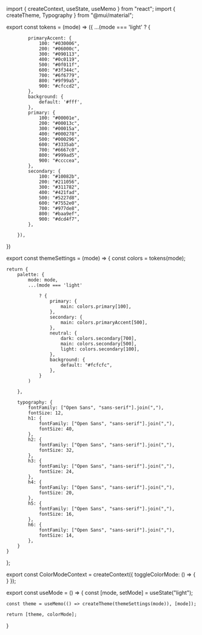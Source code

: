 import { createContext, useState, useMemo } from "react";
import { createTheme, Typography } from "@mui/material";


export const tokens = (mode) => ({
    ...(mode === 'light'
        ? {

            primaryAccent: {
                100: "#030006",
                200: "#06000c",
                300: "#090113",
                400: "#0c0119",
                500: "#0f011f",
                600: "#3f344c",
                700: "#6f6779",
                800: "#9f99a5",
                900: "#cfccd2",
            },
            background: {
                default: '#fff',
            },
            primary: {
                100: "#00001e",
                200: "#00013c",
                300: "#00015a",
                400: "#000278",
                500: "#000296",
                600: "#3335ab",
                700: "#6667c0",
                800: "#999ad5",
                900: "#ccccea",
            },
            secondary: {
                100: "#10082b",
                200: "#211056",
                300: "#311782",
                400: "#421fad",
                500: "#5227d8",
                600: "#7552e0",
                700: "#977de8",
                800: "#baa9ef",
                900: "#dcd4f7",
            },

        }),
})

export const themeSettings = (mode) => {
    const colors = tokens(mode);

    return {
        palette: {
            mode: mode,
            ...(mode === 'light'

                ? {
                    primary: {
                        main: colors.primary[100],
                    },
                    secondary: {
                        main: colors.primaryAccent[500],
                    },
                    neutral: {
                        dark: colors.secondary[700],
                        main: colors.secondary[500],
                        light: colors.secondary[100],
                    },
                    background: {
                        default: "#fcfcfc",
                    },
                }
            )

        },

        typography: {
            fontFamily: ["Open Sans", "sans-serif"].join(","),
            fontSize: 12,
            h1: {
                fontFamily: ["Open Sans", "sans-serif"].join(","),
                fontSize: 40,
            },
            h2: {
                fontFamily: ["Open Sans", "sans-serif"].join(","),
                fontSize: 32,
            },
            h3: {
                fontFamily: ["Open Sans", "sans-serif"].join(","),
                fontSize: 24,
            },
            h4: {
                fontFamily: ["Open Sans", "sans-serif"].join(","),
                fontSize: 20,
            },
            h5: {
                fontFamily: ["Open Sans", "sans-serif"].join(","),
                fontSize: 16,
            },
            h6: {
                fontFamily: ["Open Sans", "sans-serif"].join(","),
                fontSize: 14,
            },
        }
    }
};

export const ColorModeContext = createContext({
    toggleColorMode: () => { }
});

export const useMode = () => {
    const [mode, setMode] = useState("light");

    const theme = useMemo(() => createTheme(themeSettings(mode)), [mode]);

    return [theme, colorMode];
}